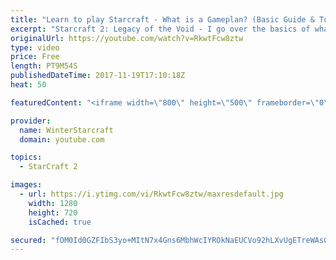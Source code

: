 ```yaml
---
title: "Learn to play Starcraft - What is a Gameplan? (Basic Guide & Tutorial)"
excerpt: "Starcraft 2: Legacy of the Void - I go over the basics of what a gameplan in starcraft 2 is and how to put one together.  Note this is not a guide on WHAT gameplan you should be using as each race!"
originalUrl: https://youtube.com/watch?v=RkwtFcw8ztw
type: video
price: Free
length: PT9M54S
publishedDateTime: 2017-11-19T17:10:18Z
heat: 50

featuredContent: "<iframe width=\"800\" height=\"500\" frameborder=\"0\" src=\"https://www.youtube.com/embed/RkwtFcw8ztw\" allow=\"accelerometer; autoplay; encrypted-media; gyroscope; picture-in-picture\" allowfullscreen></iframe>"

provider:
  name: WinterStarcraft
  domain: youtube.com

topics:
  - StarCraft 2

images:
  - url: https://i.ytimg.com/vi/RkwtFcw8ztw/maxresdefault.jpg
    width: 1280
    height: 720
    isCached: true

secured: "fOM0Id0GZFIbS3yo+MItN7x4Gns6MbhWcIYROkNaEUCVo92hLXvUgETreWAs070pouX/PEIpHWIqZeLYvXqQqz/X6PhOz0FvFB54tCfeDZi2AdDjRGc+Ym+IhBd4+PmavbraPJGVUEjEJtIFh6CukMlmBGOWwHqxzWtBT3L2q4Im5Gx/9E0NYsKGwr8ef62WUIdal/aQCdbgbtrcZSJlCSbRQtPA5G8IEOZZR3WiGMiZMyquEvSBjouLc/zL9HFCSeV8VzbxOV8CqmufBddWZDF/ZiI1M4VDIkKffwr7cugFmBJRZ1GeIKm3G/wVNezlUX952h1LXzaf5ZMhk7MwyNla7OAiSKyjpcMMDjSxuQ2KT0Xzn8bldVBb5iIKmMD9IsbaxLjF7/mMt71fLfTvfb4s7xgwVNORrweUIl4/L60=;+IhX61uHpap4k/qPZFgcUg=="
---
```


